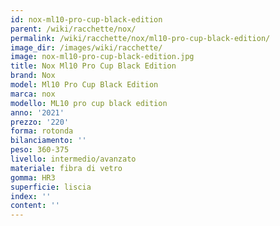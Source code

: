 ```yaml
---
id: nox-ml10-pro-cup-black-edition
parent: /wiki/racchette/nox/
permalink: /wiki/racchette/nox/ml10-pro-cup-black-edition/
image_dir: /images/wiki/racchette/
image: nox-ml10-pro-cup-black-edition.jpg
title: Nox Ml10 Pro Cup Black Edition
brand: Nox
model: Ml10 Pro Cup Black Edition
marca: nox
modello: ML10 pro cup black edition
anno: '2021'
prezzo: '220'
forma: rotonda
bilanciamento: ''
peso: 360-375
livello: intermedio/avanzato
materiale: fibra di vetro
gomma: HR3
superficie: liscia
index: ''
content: ''
---
```


